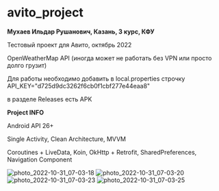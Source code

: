 # avito_project

<b> Мухаев Ильдар Рушанович, Казань, 3 курс, КФУ </b>

Тестовый проект для Авито, октябрь 2022

OpenWeatherMap API (иногда может не работать без VPN или просто долго грузит)

Для работы необходимо добавить в local.properties строчку API_KEY="d725d9dc3262f6cb0f1cbf277e44eaa8"

в разделе Releases есть APK

<b> Project INFO </b>

Android API 26+

Single Activity, Clean Architecture, MVVM

Coroutines + LiveData, Koin, OkHttp + Retrofit, SharedPreferences, Navigation Component

![photo_2022-10-31_07-03-18](https://user-images.githubusercontent.com/70694385/198928636-b227dc80-7230-445c-8709-2e5a080f954b.jpg)
![photo_2022-10-31_07-03-20](https://user-images.githubusercontent.com/70694385/198928639-34009e73-1f51-481f-b08f-13a9c7df1d12.jpg)
![photo_2022-10-31_07-03-23](https://user-images.githubusercontent.com/70694385/198928641-8545390b-dd6d-4504-8dbd-b65934462e66.jpg)
![photo_2022-10-31_07-03-25](https://user-images.githubusercontent.com/70694385/198928642-563d04d9-1c39-46cb-a7a4-f4c980f61b6a.jpg)
